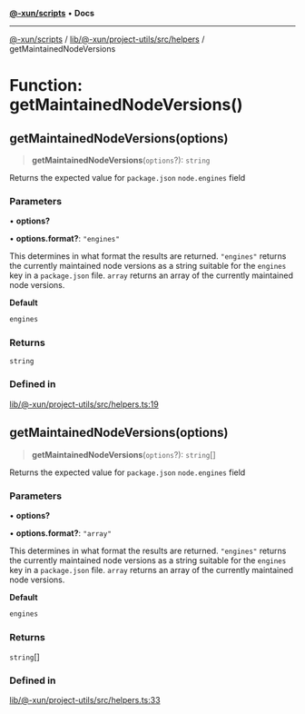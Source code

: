 [**@-xun/scripts**](../../../../../../README.md) • **Docs**

***

[@-xun/scripts](../../../../../../README.md) / [lib/@-xun/project-utils/src/helpers](../README.md) / getMaintainedNodeVersions

# Function: getMaintainedNodeVersions()

## getMaintainedNodeVersions(options)

> **getMaintainedNodeVersions**(`options`?): `string`

Returns the expected value for `package.json` `node.engines` field

### Parameters

• **options?**

• **options.format?**: `"engines"`

This determines in what format the results are returned. `"engines"`
returns the currently maintained node versions as a string suitable for the
`engines` key in a `package.json` file. `array` returns an array of the
currently maintained node versions.

**Default**

```ts
engines
```

### Returns

`string`

### Defined in

[lib/@-xun/project-utils/src/helpers.ts:19](https://github.com/Xunnamius/xscripts/blob/ce701f3d57da9f82ee0036320bc62d5c51233011/lib/@-xun/project-utils/src/helpers.ts#L19)

## getMaintainedNodeVersions(options)

> **getMaintainedNodeVersions**(`options`?): `string`[]

Returns the expected value for `package.json` `node.engines` field

### Parameters

• **options?**

• **options.format?**: `"array"`

This determines in what format the results are returned. `"engines"`
returns the currently maintained node versions as a string suitable for the
`engines` key in a `package.json` file. `array` returns an array of the
currently maintained node versions.

**Default**

```ts
engines
```

### Returns

`string`[]

### Defined in

[lib/@-xun/project-utils/src/helpers.ts:33](https://github.com/Xunnamius/xscripts/blob/ce701f3d57da9f82ee0036320bc62d5c51233011/lib/@-xun/project-utils/src/helpers.ts#L33)
